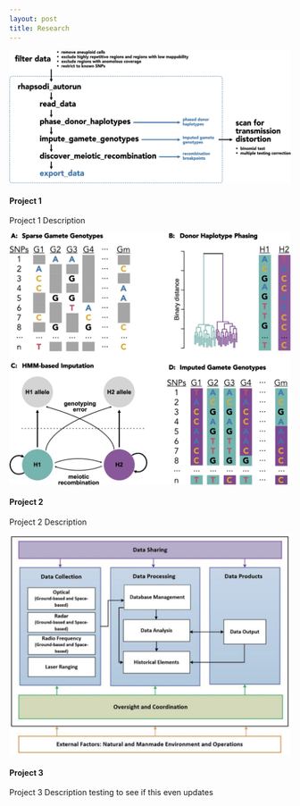 ```yaml
---
layout: post
title: Research
---
```


[![Transmission Distortion](../images/research_images/td_pipeline_schematic.jpg)](../research_projects/#project2)
#### Project 1
Project 1 Description

[![rhapsodi](../images/research_images/rhapsodi_schematic.jpg)](../research_projects/#project2)
#### Project 2
Project 2 Description

[![sci pol](../images/research_images/SSA.png)](../research_projects/#project3)
#### Project 3
Project 3 Description testing to see if this even updates

